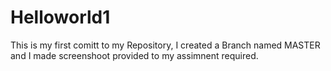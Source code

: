 # Helloworld1
This is my first comitt to my Repository, I created a Branch named MASTER and I made screenshoot provided to my assimnent required.
